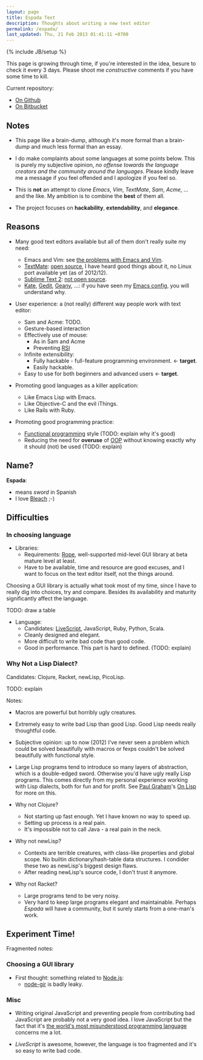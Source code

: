 ```yaml
---
layout: page
title: Espada Text
description: Thoughts about writing a new text editor
permalink: /espada/
last_updated: Thu, 21 Feb 2013 01:41:11 +0700
---
```

{% include JB/setup %}

This page is growing through time, if you're interested in the idea, besure to check it every 3 days.  Please shoot me *constructive* comments if you have some time to kill.

Current repository:

* [On Github](https://github.com/CMPITG/espada)
* [On Bitbucket](https://bitbucket.org/cmpitg/espada)

## Notes

* This page like a brain-dump, although it's more formal than a brain-dump and much less formal than an essay.

* I do make complaints about some languages at some points below.  This is purely my subjective opinion, *no offense towards the language creators and the community around the languages*.  Please kindly leave me a message if you feel offended and I apologize if you feel so.

* This is **not** an attempt to clone *Emacs*, *Vim*, *TextMate*, *Sam*, *Acme*, ... and the like.  My ambition is to combine the **best** of them all.

* The project focuses on **hackability**, **extendability**, and **elegance**.

## Reasons

* Many good text editors available but all of them don't really suite my need:
  - Emacs and Vim: see [the problems with Emacs and Vim](/pages/emacs-vim-problems/).
  - [TextMate](http://macromates.com/): [open source](https://github.com/textmate/textmate), I have heard good things about it, no Linux port available yet (as of 2012/12).
  - [Sublime Text 2](http://www.sublimetext.com/): [not open source](/pages/problems-with-non-free/).
  - [Kate](http://kate-editor.org/), [Gedit](http://projects.gnome.org/gedit/), [Geany](http://www.geany.org/), ...: if you have seen my [Emacs config](https://github.com/CMPITG/emacs-config), you will understand why.

* User experience: a (not really) different way people work with text editor:
  - Sam and Acme: TODO.
  - Gesture-based interaction
  - Effectively use of mouse:
    + As in Sam and Acme
    + Preventing [RSI](http://en.wikipedia.org/wiki/Repetitive_stress_injury)
  - Infinite extensibility:
    + Fully hackable - full-feature programming environment. <- **target**.
    + Easily hackable.
  - Easy to use for both beginners and advanced users <- **target**.

* Promoting good languages as a killer application:
  - Like Emacs Lisp with Emacs.
  - Like Objective-C and the evil iThings.
  - Like Rails with Ruby.

* Promoting good programming practice:
  - [Functional programming](http://en.wikipedia.org/wiki/Functional_programming) style (TODO: explain why it's good)
  - Reducing the need for **overuse** of [OOP](http://en.wikipedia.org/wiki/Object-oriented_programming) without knowing exactly why it should (not) be used (TODO: explain)

## Name?

**Espada**:

- means *sword* in Spanish
- I love [Bleach](http://en.wikipedia.org/wiki/Bleach_%28manga%29) ;-)

## Difficulties

### In choosing language

* Libraries:
  - Requirements: [Rope](http://en.wikipedia.org/wiki/Rope_%28computer_science%29), well-supported mid-level GUI library at beta mature level at least.
  - Have to be available, time and resource are good excuses, and I want to focus on the text editor itself, not the things around.

Choosing a GUI library is actually what took most of my time, since I have to really dig into choices, try and compare.  Besides its availability and maturity significantly affect the language.

TODO: draw a table

* Language:
  - Candidates: [LiveScript](http://livescript.net/), JavaScript, Ruby, Python, Scala.
  - Cleanly designed and elegant.
  - More difficult to write bad code than good code.
  - Good in performance.  This part is hard to defined. (TODO: explain)

### Why Not a Lisp Dialect?

Candidates: Clojure, Racket, newLisp, PicoLisp.

TODO: explain

Notes:

* Macros are powerful but horribly ugly creatures.

* Extremely easy to write bad Lisp than good Lisp.  Good Lisp needs really thoughtful code.

* Subjective opinion: up to now (2012) I've never seen a problem which could be solved beautifully with macros or fexps couldn't be solved beautifully with functional style.

* Large Lisp programs tend to introduce so many layers of abstraction, which is a double-edged sword.  Otherwise you'd have ugly really Lisp programs.  This comes directly from my personal experience working with Lisp dialects, both for fun and for profit.  See [Paul Graham](http://paulgraham.com/)'s [On Lisp](http://www.paulgraham.com/onlisp.html) for more on this.

* Why not Clojure?
  - Not starting up fast enough.  Yet I have known no way to speed up.
  - Setting up process is a real pain.
  - It's impossible not to call Java - a real pain in the neck.

* Why not newLisp?
  - Contexts are terrible creatures, with class-like properties and global scope.  No  builtin dictionary/hash-table data structures.  I condider these two as newLisp's biggest design flaws.
  - After reading newLisp's source code, I don't trust it anymore.

* Why not Racket?
  - Large programs tend to be very noisy.
  - Very hard to keep large programs elegant and maintainable.  Perhaps *Espada* will have a community, but it surely starts from a one-man's work.

## Experiment Time!

Fragmented notes:

### Choosing a GUI library

* First thought: something related to [Node.js](http://nodejs.org):
  - [node-gir](https://github.com/creationix/node-gir) is badly leaky.

### Misc

* Writing original JavaScript and preventing people from contributing bad JavaScript are probably not a very good idea.  I love JavaScript but the fact that it's [the world's most misunderstood programming language](http://www.crockford.com/javascript/javascript.html) concerns me a lot.

* *LiveScript* is awesome, however, the language is too fragmented and it's so easy to write bad code.
